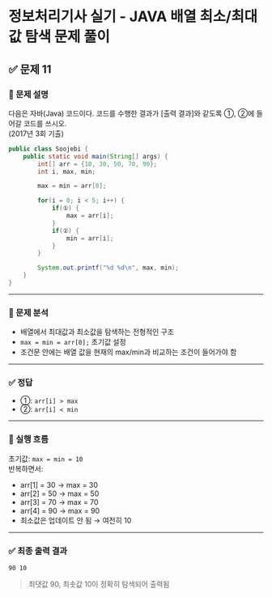 # 정보처리기사 실기 - JAVA 배열 최소/최대값 탐색 문제 풀이

## ✅ 문제 11

### 📘 문제 설명  
다음은 자바(Java) 코드이다. 코드를 수행한 결과가 [출력 결과]와 같도록 ①, ②에 들어갈 코드를 쓰시오.  
(2017년 3회 기출)

```java
public class Soojebi {
    public static void main(String[] args) {
        int[] arr = {10, 30, 50, 70, 90};
        int i, max, min;

        max = min = arr[0];

        for(i = 0; i < 5; i++) {
            if(①) {
                max = arr[i];
            }
            if(②) {
                min = arr[i];
            }
        }

        System.out.printf("%d %d\n", max, min);
    }
}
```

---

### 🔎 문제 분석

- 배열에서 최대값과 최소값을 탐색하는 전형적인 구조
- `max = min = arr[0];` 초기값 설정
- 조건문 안에는 배열 값을 현재의 max/min과 비교하는 조건이 들어가야 함

---

### ✅ 정답

- ①: `arr[i] > max`
- ②: `arr[i] < min`

---

### 🧮 실행 흐름

초기값: `max = min = 10`  
반복하면서:

- arr[1] = 30 → max = 30
- arr[2] = 50 → max = 50
- arr[3] = 70 → max = 70
- arr[4] = 90 → max = 90
- 최소값은 업데이트 안 됨 → 여전히 10

---

### ✅ 최종 출력 결과

```
90 10
```

> 최댓값 90, 최솟값 10이 정확히 탐색되어 출력됨
